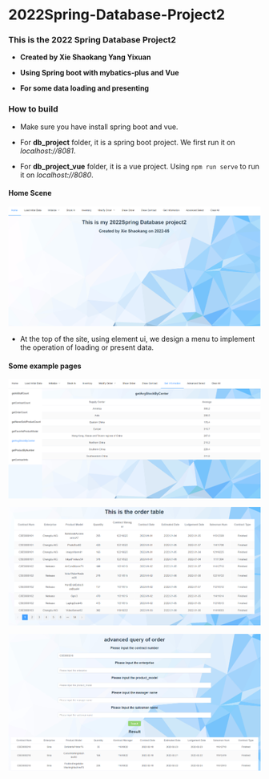 # 2022Spring-Database-Project2

### This is the 2022 Spring Database Project2

- **Created by Xie Shaokang  Yang Yixuan**


- **Using Spring boot with mybatics-plus and Vue**
- **For some data loading and presenting**



### How to build

- Make sure you have install spring boot and vue.

- For **db_project** folder, it is a spring boot project. We first run it on *localhost://8081*.
- For **db_project_vue** folder, it is a vue project. Using ```npm run serve``` to run it on *localhost://8080*.



#### Home Scene 

<img src="img\image-20220922151045913.png" alt="image-20220922151045913" style="zoom:67%;" />

- At the top of the site, using element ui, we design a menu to implement the operation of loading or present data.





#### Some example pages

![image-20220922151454907](img\image-20220922151454907.png)

![image-20220922151547858](img\image-20220922151547858.png)

![image-20220922151611235](img\image-20220922151611235.png)
